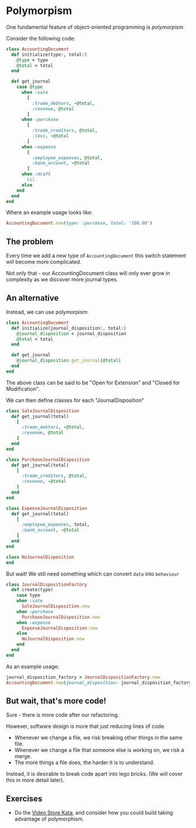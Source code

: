 # Polymorpism

One fundamental feature of object-oriented programming is _polymorpism_.

Consider the following code:

```ruby
class AccountingDocument 
  def initialize(type:, total:)
    @type = type
    @total = total
  end

  def get_journal
    case @type
      when :sale
        [
          :trade_debtors, -@total,
          :revenue, @total
        ] 
      when :purchase
        [
          :trade_creditors, @total,
          :loss, -@total
        ]
      when :expense
        [
          :employee_expenses, @total,
          :bank_account, -@total
        ]
      when :draft
        nil
      else
    end
  end
end
```

Where an example usage looks like:

```ruby
AccountingDocument.new(type: :purchase, total: '100.00')
```

## The problem

Every time we add a new type of `AccountingDocument` this switch statement will become more complicated.

Not only that - our AccountingDocument class will only ever grow in complexity as we discover more journal types.

## An alternative

Instead, we can use polymorpism:

```ruby
class AccountingDocument
  def initialize(journal_disposition:, total:)
    @journal_disposition = journal_disposition
    @total = total
  end

  def get_journal
    @journal_disposition.get_journal(@total)
  end
end
```

The above class can be said to be "Open for Extension" and "Closed for Modification".

We can then define classes for each "JournalDisposition"

```ruby
class SaleJournalDisposition
  def get_journal(total)
    [
      :trade_debtors, -@total,
      :revenue, @total
    ] 
  end
end
```

```ruby
class PurchaseJournalDisposition
  def get_journal(total)
    [
      :trade_creditors, @total,
      :revenue, -@total
    ] 
  end
end
```

```ruby
class ExpenseJournalDisposition
  def get_journal(total)
    [
      :employee_expenses, total,
      :bank_account, -@total
    ]
  end
end
```

```ruby
class NoJournalDisposition
end
```

But wait! We still need something which can convert `data` into `behaviour`

```ruby
class JournalDispositionFactory
  def create(type)
    case type
    when :sale
      SaleJournalDisposition.new
    when :purchase
      PurchaseJournalDisposition.new
    when :expense
      ExpenseJournalDisposition.new
    else
      NoJournalDisposition.new
    end
  end
end
```

As an example usage:

```ruby
journal_disposition_factory = JournalDispositionFactory.new
AccountingDocument.new(journal_disposition: journal_disposition_factory.create(:sale), total: '56.23')
```

## But wait, that's more code!

Sure - there is more code after our refactoring. 

However, software design is more that just reducing lines of code.

* Whenever we change a file, we risk breaking other things in the same file.
* Whenever we change a file that someone else is working on, we risk a merge.
* The more things a file does, the harder it is to understand.

Instead, it is desirable to break code apart into lego bricks. (We will cover this in more detail later).

## Exercises

* Do the [Video Store Kata](./katas/video-store), and consider how you could build taking advantage of polymorphism.

